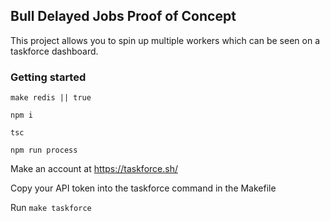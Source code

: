 ## Bull Delayed Jobs Proof of Concept

This project allows you to spin up multiple workers which can be seen on a taskforce dashboard. 

### Getting started

`make redis || true`

`npm i`

`tsc`

`npm run process`

Make an account at https://taskforce.sh/ 

Copy your API token into the taskforce command in the Makefile 

Run `make taskforce`